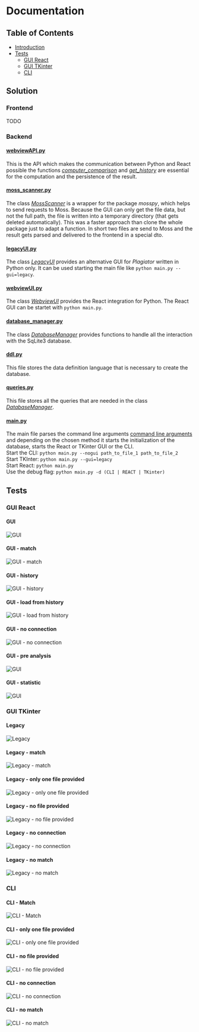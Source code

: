 # Documentation

## Table of Contents
- [Introduction](#introduction)
- [Tests](#tests)
  - [GUI React](#gui-react)
  - [GUI TKinter](#gui-tkinter)
  - [CLI](#cli)
 

## Solution

### Frontend

TODO 

### Backend

#### [webviewAPI.py](app/api/webviewAPI.py)

This is the API which makes the communication between Python and React possible the functions 
_[computer_comparison](app/api/webviewAPI.py#L64-L70)_ and _[get_history](app/api/webviewAPI.py#L72-L74)_ are essential
for the computation and the persistence of the result.

#### [moss_scanner.py](app/scanner/moss_scanner.py)

The class _[MossScanner](app/scanner/moss_scanner.py#L16-L16)_ is a wrapper for the package _mosspy_, which helps to 
send requests to Moss. Because the GUI can only get the file data, but not the full path, the file is written into a 
temporary directory (that gets deleted automatically). This was a faster approach than clone the whole package just to 
adapt a function. In short two files are send to Moss and the result gets parsed and delivered to the frontend in a 
special dto.

#### [legacyUI.py](app/legacyUI.py)

The class _[LegacyUI](app/legacyUI.py#L14-L14)_ provides an alternative GUI for _Plagiator_ written in Python only. It 
can be used starting the main file like `python main.py --gui=legacy`.

#### [webviewUI.py](app/webviewUI.py)

The class _[WebviewUI](app/webviewUI.py#L6-L6)_ provides the React integration for Python. The React GUI can be startet 
with `python main.py`.

#### [database_manager.py](database/database_manager.py)

The class _[DatabaseManager](database/database_manager.py#L8-L8)_ provides functions to handle all the interaction with 
the SqLite3 database.

#### [ddl.py](database/ddl.py)

This file stores the data definition language that is necessary to create the database.

#### [queries.py](database/queries.py)

This file stores all the queries that are needed in the class _[DatabaseManager](database/database_manager.py#L8-L8)_.

#### [main.py](main.py)

The main file parses the command line arguments [command line arguments](main.py#L68-L80) and depending on the chosen
method it starts the initialization of the database, starts the React or TKinter GUI or the CLI. \
Start the CLI: `python main.py --nogui path_to_file_1 path_to_file_2` \
Start TKInter: `python main.py --gui=legacy` \
Start React: `python main.py` \
Use the debug flag: `python main.py -d (CLI | REACT | TKinter)`
  
## Tests

### GUI React

#### GUI
![GUI](resources/screenshots/test_gui.png)

#### GUI - match
![GUI - match](resources/screenshots/test_gui_match.png)

#### GUI - history 
![GUI - history](resources/screenshots/test_gui_history.png)

#### GUI - load from history
![GUI - load from history](resources/screenshots/test_gui_load_from_history.png)

#### GUI - no connection
![GUI - no connection](resources/screenshots/test_gui_no_connection.png)

#### GUI - pre analysis
![GUI](resources/screenshots/test_gui_pre_analysis.png)

#### GUI - statistic
![GUI](resources/screenshots/test_gui_statistic.png)


### GUI TKinter

#### Legacy
![Legacy](resources/screenshots/test_legacy.png)

#### Legacy - match
![Legacy - match](resources/screenshots/test_legacy_match.png)

#### Legacy - only one file provided
![Legacy - only one file provided](resources/screenshots/test_legacy_one_file.png)

#### Legacy - no file provided
![Legacy - no file provided](resources/screenshots/test_legacy_no_files.png)

#### Legacy - no connection
![Legacy - no connection](resources/screenshots/test_legacy_no_connection.png)

#### Legacy - no match
![Legacy - no match](resources/screenshots/test_legacy_no_match.png)


### CLI

#### CLI - Match
![CLI - Match](resources/screenshots/test_cli.png)

#### CLI - only one file provided
![CLI - only one file provided](resources/screenshots/test_cli_one_file.png)

#### CLI - no file provided
![CLI - no file provided](resources/screenshots/test_cli_no_files.png)

#### CLI - no connection
![CLI - no connection](resources/screenshots/test_cli_no_connection.png)

#### CLI - no match
![CLI - no match](resources/screenshots/test_cli_no_match.png)